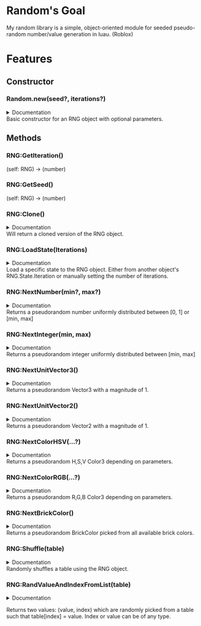 # Random's Goal
My random library is a simple, object-oriented module for seeded pseudo-random number/value generation in luau. (Roblox)

# Features

## Constructor
### Random.new(seed?, iterations?)
<details>
<summary>Documentation</summary>
(seed: number?, iterations: number?) -> (RNG)
</details>
Basic constructor for an RNG object with optional parameters.

## Methods
### RNG:GetIteration()
(self: RNG) -> (number)
### RNG:GetSeed()
(self: RNG) -> (number)

### RNG:Clone()
<details>
<summary>Documentation</summary>
(self: RNG) -> (RNG)
</details>
Will return a cloned version of the RNG object.

### RNG:LoadState(Iterations)
<details>
<summary>Documentation</summary>
(self: RNG, Iterations: number) -> ()
</details>
Load a specific state to the RNG object. Either from another object's RNG.State.Iteration or manually setting the number of iterations.

### RNG:NextNumber(min?, max?)
<details>
<summary>Documentation</summary>
(self: RNG, min: number?, max: number?) -> (number)
</details>
Returns a pseudorandom number uniformly distributed between [0, 1] or [min, max]

### RNG:NextInteger(min, max)
<details>
<summary>Documentation</summary>
(self: RNG, min: number, max: number) -> (number)
</details>
Returns a pseudorandom integer uniformly distributed between [min, max]

### RNG:NextUnitVector3()
<details>
<summary>Documentation</summary>
(self: RNG) -> (Vector3)
</details>
Returns a pseudorandom Vector3 with a magnitude of 1.

### RNG:NextUnitVector2()
<details>
<summary>Documentation</summary>
(self: RNG) -> (Vector2)
</details>
Returns a pseudorandom Vector2 with a magnitude of 1.

### RNG:NextColorHSV(...?)
<details>
<summary>Documentation</summary>
> @param MinHue > Number? > Default 0 <br>
> @param MaxHue > Number? > Default 1 <br>
> @param MinSaturation > Number? > Default 0 <br>
> @param MaxSaturation > Number? > Default 1 <br>
> @param MinValue > Number? > Default 0 <br>
> @param MaxValue > Number? > Default 1 <br>
<br>
(self: RNG, ...) -> (Color3)
</details>
Returns a pseudorandom H,S,V Color3 depending on parameters.

### RNG:NextColorRGB(...?)
<details>
<summary>Documentation</summary>
> @param MinR > Number? > Default 0 <br>
> @param MaxR > Number? > Default 255 <br>
> @param MinSaturation > Number? > Default 0 <br>
> @param MaxSaturation > Number? > Default 255 <br>
> @param MinValue > Number? > Default 0 <br>
> @param MaxValue > Number? > Default 255 <br>
<br>
(self: RNG, ...) -> (Color3)
</details>
Returns a pseudorandom R,G,B Color3 depending on parameters.

### RNG:NextBrickColor()
<details>
<summary>Documentation</summary>
(self: RNG) -> (BrickColor)
</details>
Returns a pseudorandom BrickColor picked from all available brick colors.

### RNG:Shuffle(table)
<details>
<summary>Documentation</summary>
(self: RNG, tb: {}) -> ()
</details>
Randomly shuffles a table using the RNG object.

### RNG:RandValueAndIndexFromList(table)
<details>
<summary>Documentation</summary>
(self: RNG, tb: {}) -> (any, any)
</details>

Returns two values: (value, index) which are randomly picked from a table such that table[index] = value. Index or value can be of any type.
